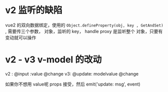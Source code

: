 # v2 监听的缺陷
vue2  的双向数据绑定，使用的 `Object.defineProperty(obj, key , GetAndSet)` ,
需要传三个参数， 对象，监听的 key， handle 
proxy  是监听整个 对象，只要有变动就可以操作

# v2 - v3 v-model 的改动
v2 : @input :value  @change
v3: @update: modelvalue @change

如果你不想用 value呢
props 接受，然后 emit('update: msg', event)




